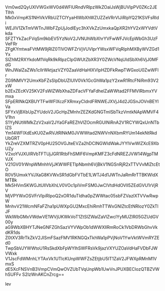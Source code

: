 Vm0wd2QyUXlVWGxWV0d4WFlURndVRlpzWkZOalJsWjBUVlpPV0ZKc2JETlhh
Mk0xVmpKS1NHVkVRbUZTClYyaHlWbXhWZUZZeVRrVlJiRlpYQ21KSVFsRldi
WEJIV1ZkTmVWTnJWbFZpUjJodlEyc3hXVkZzUmxkaQpXR2hYV2xWYVdtVkda
SFZTYkZacFVqSm9kbEV5YzNoV2JVNUhWbXhrYVFwWFJVcEpWbGh3UzFVeFRr
ZFgKYmtwaFVtMW9jRlZ0TlVOWFZrVjVUVlprYWsxWFVqRlphMXByWVZGd1Yx
SlZhM2RXYkdoM1VqRk9kRlpzClpGWUtZbXR3Y0ZWcVNqUldSbXh6VjJ0MFdG
WnJWalZaZWs1cllrWktjazVZY0ZaaVdHaHlXVlpHZDFkRwpTWGxoU0ZwWFlr
ZG9NMVY2UmxKbFZsSlpDbUZIUlV0Vk1GcGhWa1pzY2xwR1RtcFNiRm93V2xW
b2ExZEcKV25KV2FsWlZWbXhaZDFacVFYaFdhelZaWWtad2FFMVlRbmxYVmxa
SFpERlNkQXBUYTFwWFlXczFXRmxyCldrdFRNWEJXVjJ4d2JGSnJOVnBEYlVa
SFYxVjBXbUpZYUdoV2JGcHpZMnhrZEZKdGNGTmlSbTkzVmtkNApWMVF4V1hn
S1YyNUtWMkZzV2xaV2JYaGFaREZhVlZOcmRGUlNiRnA2V1RCYWQxUnNTblZS
Ym14WFlXdEsKU0ZwRVJtRlNkM0JVWWtad2NWVnNXbmRYUm14ekNtRkdUbGRT
YkZreVZXMTRZV0pHU25OVGJteEVZa2hDClNGWldWakJYYlVwWlZXcE9XbUZy
V2xoYVJXUlRVbTFTUjJGR1RtbFhSMlF6VmpKMFZ3cFdNREZJVW14WgpTMVJX
V21GV01rWnpWMnhhVjJKWWFETlpNbmh6VjBkV1NGSnRjR2xTTVVvMlZtcEtO
R0V5UmxkYVJXaG8KVWxSR1dGbFVTbE1LWTJ4d1JWTnJaRmRrTTBKWldXMTBk
Mk5HVm5KWGJtUllVbXhLV0VOc1pIVmFSM0JwClVtdHdOVll5ZEdGVU1rVjRV
MjVPYWxOSVFrVlpiRlpoQ2xOR1duTldha0pZWWtac05sbFZVazlXTVVwRwpW
MnhvV21WcmNFaFZha1pUWXpGU2MxcEhiRmhTTWxGNlZtcEtNRlozY0ZkTlJF
WklWbGMxVWdwVE1WVjUKWkVoT1ZtSlZWalZaVlZwclYyMUZlR05GZUdGV00y
aG9WbXBHYTJNeGNFZGhSazVYVWpOb1dWWXllRmRoCk1VbDRWbGhvVkdKR1ds
Z0tXV3RrTkZkV2JISmFSazFMV1RKNGQxTkhWa1pPVjNoV1YwVktWVmRYZEd0
TwpSbVJYWWtoU1RsSkdXbFpWYlhSWFRsVk9jazVXYUZOaVdHaFVDbFJWVWxk
V1JscFdWMnhLYTAxVk1UTlcKUnpWWFZsZEtjbU5IT1ZaV2JFWXpRMnM1VmxS
dE5XcFNSVnB3VmpCVmQwOVZUbTVqUnpWb1UwVnJPUXBEClozQTBZVWhSUFFv
S2IzWnAKCnZrcg==

lev